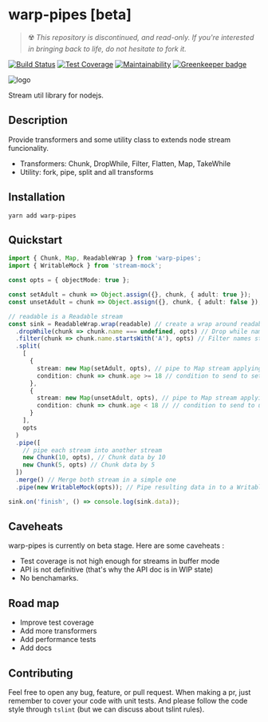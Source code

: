 # warp-pipes [beta]

> ☢️ _This repository is discontinued, and read-only. If you're interested in bringing back to life, do not hesitate to fork it._

[![Build Status](https://travis-ci.org/BastienAr/warp-pipes.svg?branch=master)](https://travis-ci.org/BastienAr/warp-pipes)
[![Test Coverage](https://api.codeclimate.com/v1/badges/8d3db4971f4a182d1d9a/test_coverage)](https://codeclimate.com/github/BastienAr/warp-pipes/test_coverage)
[![Maintainability](https://api.codeclimate.com/v1/badges/8d3db4971f4a182d1d9a/maintainability)](https://codeclimate.com/github/BastienAr/warp-pipes/maintainability)
[![Greenkeeper badge](https://badges.greenkeeper.io/BastienAr/warp-pipes.svg)](https://greenkeeper.io/)

![logo](https://upload.wikimedia.org/wikipedia/commons/9/9e/Warp_pipe_edited.PNG)

Stream util library for nodejs.

## Description

Provide transformers and some utility class to extends node stream funcionality.

- Transformers: Chunk, DropWhile, Filter, Flatten, Map, TakeWhile
- Utility: fork, pipe, split and all transforms

## Installation

```shell
yarn add warp-pipes
```

## Quickstart

```typescript
import { Chunk, Map, ReadableWrap } from 'warp-pipes';
import { WritableMock } from 'stream-mock';

const opts = { objectMode: true };

const setAdult = chunk => Object.assign({}, chunk, { adult: true });
const unsetAdult = chunk => Object.assign({}, chunk, { adult: false });

// readable is a Readable stream
const sink = ReadableWrap.wrap(readable) // create a wrap around readable
  .dropWhile(chunk => chunk.name === undefined, opts) // Drop while name is not defined
  .filter(chunk => chunk.name.startsWith('A'), opts) // Filter names starting with `A`
  .split(
    [
      {
        stream: new Map(setAdult, opts), // pipe to Map stream applying setAdult function to each chunk
        condition: chunk => chunk.age >= 18 // condition to send to setAdult mapper
      },
      {
        stream: new Map(unsetAdult, opts), // pipe to Map stream applying unsetAdult function to each chunk
        condition: chunk => chunk.age < 18 // // condition to send to unsetAdult mapper
      }
    ],
    opts
  )
  .pipe([
    // pipe each stream into another stream
    new Chunk(10, opts), // Chunk data by 10
    new Chunk(5, opts) // Chunk data by 5
  ])
  .merge() // Merge both stream in a simple one
  .pipe(new WritableMock(opts)); // Pipe resulting data in to a WritableMock

sink.on('finish', () => console.log(sink.data));
```

## Caveheats

warp-pipes is currently on beta stage. Here are some caveheats :

- Test coverage is not high enough for streams in buffer mode
- API is not definitive (that's why the API doc is in WIP state)
- No benchamarks.

## Road map

- Improve test coverage
- Add more transformers
- Add performance tests
- Add docs

## Contributing

Feel free to open any bug, feature, or pull request. When making a pr, just remember to cover your code with unit tests. And please follow the code style through `tslint` (but we can discuss about tslint rules).

